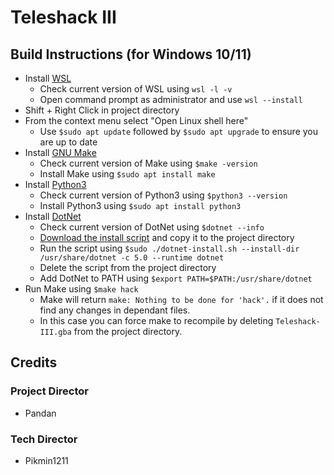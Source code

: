 
# Teleshack III

## Build Instructions (for Windows 10/11)

- Install [WSL](https://learn.microsoft.com/en-us/windows/wsl/install)
	- Check current version of WSL using ``wsl -l -v``
	- Open command prompt as administrator and use ``wsl --install``
- Shift + Right Click in project directory
- From the context menu select "Open Linux shell here"
	- Use ``$sudo apt update`` followed by ``$sudo apt upgrade`` to ensure you are up to date
- Install [GNU Make](https://www.gnu.org/software/make/)
	- Check current version of Make using ``$make -version``
	- Install Make using ``$sudo apt install make``
- Install [Python3](https://www.python.org/)
	- Check current version of Python3 using ``$python3 --version``
	- Install Python3 using ``$sudo apt install python3``
- Install [DotNet](https://dotnet.microsoft.com/en-us/)
	- Check current version of DotNet using ``$dotnet --info``
	- [Download the install script](https://dot.net/v1/dotnet-install.sh) and copy it to the project directory
	- Run the script using ``$sudo ./dotnet-install.sh --install-dir /usr/share/dotnet -c 5.0 --runtime dotnet``
	- Delete the script from the project directory
	- Add DotNet to PATH using ``$export PATH=$PATH:/usr/share/dotnet``
- Run Make using ``$make hack``
	- Make will return ``make: Nothing to be done for 'hack'.`` if it does not find any changes in dependant files.
	- In this case you can force make to recompile by deleting ``Teleshack-III.gba`` from the project directory. 

## Credits

### Project Director
- Pandan

### Tech Director
- Pikmin1211
